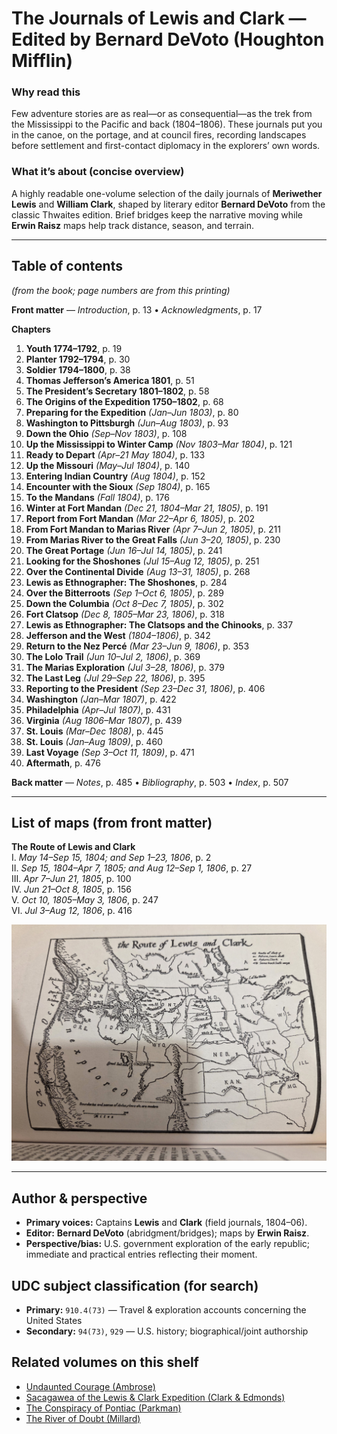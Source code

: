 # The Journals of Lewis and Clark — Edited by Bernard DeVoto (Houghton Mifflin)

### Why read this
Few adventure stories are as real—or as consequential—as the trek from the Mississippi to the Pacific and back (1804–1806). These journals put you in the canoe, on the portage, and at council fires, recording landscapes before settlement and first-contact diplomacy in the explorers’ own words.

### What it’s about (concise overview)
A highly readable one-volume selection of the daily journals of **Meriwether Lewis** and **William Clark**, shaped by literary editor **Bernard DeVoto** from the classic Thwaites edition. Brief bridges keep the narrative moving while **Erwin Raisz** maps help track distance, season, and terrain.

---

## Table of contents
*(from the book; page numbers are from this printing)*

**Front matter** — *Introduction*, p. 13 • *Acknowledgments*, p. 17

**Chapters**  
1. **Youth 1774–1792**, p. 19  
2. **Planter 1792–1794**, p. 30  
3. **Soldier 1794–1800**, p. 38  
4. **Thomas Jefferson’s America 1801**, p. 51  
5. **The President’s Secretary 1801–1802**, p. 58  
6. **The Origins of the Expedition 1750–1802**, p. 68  
7. **Preparing for the Expedition** *(Jan–Jun 1803)*, p. 80  
8. **Washington to Pittsburgh** *(Jun–Aug 1803)*, p. 93  
9. **Down the Ohio** *(Sep–Nov 1803)*, p. 108  
10. **Up the Mississippi to Winter Camp** *(Nov 1803–Mar 1804)*, p. 121  
11. **Ready to Depart** *(Apr–21 May 1804)*, p. 133  
12. **Up the Missouri** *(May–Jul 1804)*, p. 140  
13. **Entering Indian Country** *(Aug 1804)*, p. 152  
14. **Encounter with the Sioux** *(Sep 1804)*, p. 165  
15. **To the Mandans** *(Fall 1804)*, p. 176  
16. **Winter at Fort Mandan** *(Dec 21, 1804–Mar 21, 1805)*, p. 191  
17. **Report from Fort Mandan** *(Mar 22–Apr 6, 1805)*, p. 202  
18. **From Fort Mandan to Marias River** *(Apr 7–Jun 2, 1805)*, p. 211  
19. **From Marias River to the Great Falls** *(Jun 3–20, 1805)*, p. 230  
20. **The Great Portage** *(Jun 16–Jul 14, 1805)*, p. 241  
21. **Looking for the Shoshones** *(Jul 15–Aug 12, 1805)*, p. 251  
22. **Over the Continental Divide** *(Aug 13–31, 1805)*, p. 268  
23. **Lewis as Ethnographer: The Shoshones**, p. 284  
24. **Over the Bitterroots** *(Sep 1–Oct 6, 1805)*, p. 289  
25. **Down the Columbia** *(Oct 8–Dec 7, 1805)*, p. 302  
26. **Fort Clatsop** *(Dec 8, 1805–Mar 23, 1806)*, p. 318  
27. **Lewis as Ethnographer: The Clatsops and the Chinooks**, p. 337  
28. **Jefferson and the West** *(1804–1806)*, p. 342  
29. **Return to the Nez Percé** *(Mar 23–Jun 9, 1806)*, p. 353  
30. **The Lolo Trail** *(Jun 10–Jul 2, 1806)*, p. 369  
31. **The Marias Exploration** *(Jul 3–28, 1806)*, p. 379  
32. **The Last Leg** *(Jul 29–Sep 22, 1806)*, p. 395  
33. **Reporting to the President** *(Sep 23–Dec 31, 1806)*, p. 406  
34. **Washington** *(Jan–Mar 1807)*, p. 422  
35. **Philadelphia** *(Apr–Jul 1807)*, p. 431  
36. **Virginia** *(Aug 1806–Mar 1807)*, p. 439  
37. **St. Louis** *(Mar–Dec 1808)*, p. 445  
38. **St. Louis** *(Jan–Aug 1809)*, p. 460  
39. **Last Voyage** *(Sep 3–Oct 11, 1809)*, p. 471  
40. **Aftermath**, p. 476

**Back matter** — *Notes*, p. 485 • *Bibliography*, p. 503 • *Index*, p. 507

---

## List of maps (from front matter)
**The Route of Lewis and Clark**  
I. *May 14–Sep 15, 1804; and Sep 1–23, 1806*, p. 2  
II. *Sep 15, 1804–Apr 7, 1805; and Aug 12–Sep 1, 1806*, p. 27  
III. *Apr 7–Jun 21, 1805*, p. 100  
IV. *Jun 21–Oct 8, 1805*, p. 156  
V. *Oct 10, 1805–May 3, 1806*, p. 247  
VI. *Jul 3–Aug 12, 1806*, p. 416

![Map](JournalsOfLewisClark_Maps2.jpg)

---

## Author & perspective
- **Primary voices:** Captains **Lewis** and **Clark** (field journals, 1804–06).  
- **Editor:** **Bernard DeVoto** (abridgment/bridges); maps by **Erwin Raisz**.  
- **Perspective/bias:** U.S. government exploration of the early republic; immediate and practical entries reflecting their moment.

## UDC subject classification (for search)
- **Primary:** `910.4(73)` — Travel & exploration accounts concerning the United States  
- **Secondary:** `94(73)`, `929` — U.S. history; biographical/joint authorship

## Related volumes on this shelf
- [Undaunted Courage (Ambrose)](../UndauntedCourage_Ambrose/)  
- [Sacagawea of the Lewis & Clark Expedition (Clark & Edmonds)](../Sacagawea/)  
- [The Conspiracy of Pontiac (Parkman)](../ConspiracyOfPontiac_Parkman/)  
- [The River of Doubt (Millard)](../RiverOfDoubt_Millard/)
